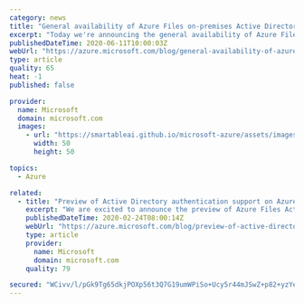 ```yaml
---
category: news
title: "General availability of Azure Files on-premises Active Directory Domain Services authentication"
excerpt: "Today we're announcing the general availability of Azure Files support for authentication with on-premises Active Directory Domain Services (AD DS).\r\n\r\nSince preview in February 2020, we’ve received great feedback and growing interest from our customers, especially because of increased work from home"
publishedDateTime: 2020-06-11T10:00:03Z
webUrl: "https://azure.microsoft.com/blog/general-availability-of-azure-files-onpremises-active-directory-domain-services-authentication/"
type: article
quality: 65
heat: -1
published: false

provider:
  name: Microsoft
  domain: microsoft.com
  images:
    - url: "https://smartableai.github.io/microsoft-azure/assets/images/organizations/microsoft.com-50x50.jpg"
      width: 50
      height: 50

topics:
  - Azure

related:
  - title: "Preview of Active Directory authentication support on Azure Files"
    excerpt: "We are excited to announce the preview of Azure Files Active Directory (AD) authentication. You can now mount your Azure Files using AD credentials with the exact same access control experience as on-premises. You may leverage an Active Directory domain service (AD DS) either hosted on-premises or on"
    publishedDateTime: 2020-02-24T08:00:14Z
    webUrl: "https://azure.microsoft.com/blog/preview-of-active-directory-for-authentication-on-azure-file/"
    type: article
    provider:
      name: Microsoft
      domain: microsoft.com
    quality: 79

secured: "WCivv/l/pGk9Tg65dkjPOXp56t3Q7G19umWPiSo+Ucy5r44mJSwZ+p82+yzYeVgzGb2oX0bGEK5qM5/of6oVsVm0qfIwJaq4BSNB+O8Iktoo1bEzwRMm6KA6R6GKur9dCmuRJ20pqYyEod1gG/QfL22XINk2k91uuFo79DUp4fn5gs9AnyakvGgb8R6eoCasrgpxGdTLNnfFrSZZG5ZN64DXtVN6w6ATqL8a9KO+ycjv/EpI5Uxmr3WD/mCWg8G6x7YmYi6CMtuW4SCAOwmmKamrRBEVlY2AC7iLwfPQj6EOG+pKlI8nhAmV1ZqWOhqbNu60F0219LC1QjjymPXCdw==;9jfBlYXNM+vRIzD4o3Spww=="
---
```


